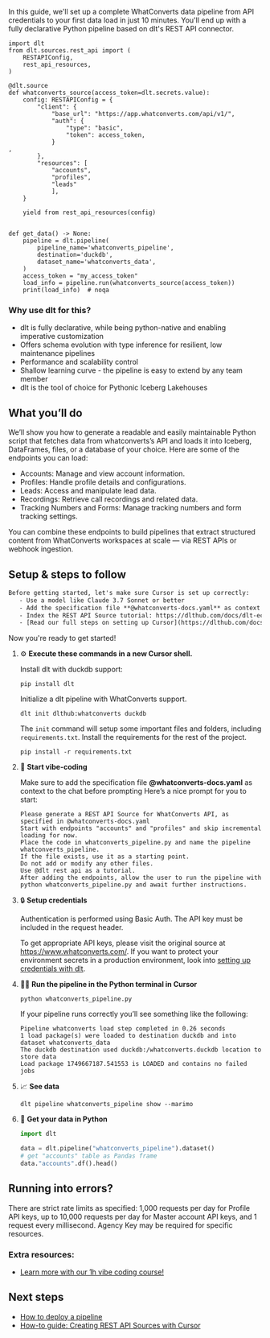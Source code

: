 In this guide, we'll set up a complete WhatConverts data pipeline from API credentials to your first data load in just 10 minutes. You'll end up with a fully declarative Python pipeline based on dlt's REST API connector.

```python-outcome
import dlt
from dlt.sources.rest_api import (
    RESTAPIConfig,
    rest_api_resources,
)

@dlt.source
def whatconverts_source(access_token=dlt.secrets.value):
    config: RESTAPIConfig = {
        "client": {
            "base_url": "https://app.whatconverts.com/api/v1/",
            "auth": {
                "type": "basic",
                "token": access_token,
            }
,
        },
        "resources": [
            "accounts",
            "profiles",
            "leads"
            ],
    }

    yield from rest_api_resources(config)


def get_data() -> None:
    pipeline = dlt.pipeline(
        pipeline_name='whatconverts_pipeline',
        destination='duckdb',
        dataset_name='whatconverts_data', 
    )
    access_token = "my_access_token"
    load_info = pipeline.run(whatconverts_source(access_token))
    print(load_info)  # noqa
```

### Why use dlt for this?

- dlt is fully declarative, while being python-native and enabling imperative customization
- Offers schema evolution with type inference for resilient, low maintenance pipelines
- Performance and scalability control
- Shallow learning curve - the pipeline is easy to extend by any team member
- dlt is the tool of choice for Pythonic Iceberg Lakehouses

## What you’ll do

We’ll show you how to generate a readable and easily maintainable Python script that fetches data from whatconverts’s API and loads it into Iceberg, DataFrames, files, or a database of your choice. Here are some of the endpoints you can load:

- Accounts: Manage and view account information.
- Profiles: Handle profile details and configurations.
- Leads: Access and manipulate lead data.
- Recordings: Retrieve call recordings and related data.
- Tracking Numbers and Forms: Manage tracking numbers and form tracking settings.

You can combine these endpoints to build pipelines that extract structured content from WhatConverts workspaces at scale — via REST APIs or webhook ingestion.

## Setup & steps to follow

```default
Before getting started, let's make sure Cursor is set up correctly:
   - Use a model like Claude 3.7 Sonnet or better
   - Add the specification file **@whatconverts-docs.yaml** as context
   - Index the REST API Source tutorial: https://dlthub.com/docs/dlt-ecosystem/verified-sources/rest_api/ and add it to context as **@dlt rest api**
   - [Read our full steps on setting up Cursor](https://dlthub.com/docs/dlt-ecosystem/llm-tooling/cursor-restapi#23-configuring-cursor-with-documentation)
```

Now you're ready to get started! 

1. ⚙️ **Execute these commands in a new Cursor shell.**
    
    Install dlt with duckdb support:
    ```shell
    pip install dlt
    ```

    Initialize a dlt pipeline with WhatConverts support.
    ```shell
    dlt init dlthub:whatconverts duckdb
    ```

    The `init` command will setup some important files and folders, including `requirements.txt`. Install the requirements for the rest of the project.
    ```shell
    pip install -r requirements.txt
    ```
    
2. 🤠 **Start vibe-coding**
    
    Make sure to add the specification file **@whatconverts-docs.yaml** as context to the chat before prompting
    Here’s a nice prompt for you to start: 
    
    ```prompt
    Please generate a REST API Source for WhatConverts API, as specified in @whatconverts-docs.yaml 
    Start with endpoints "accounts" and "profiles" and skip incremental loading for now. 
    Place the code in whatconverts_pipeline.py and name the pipeline whatconverts_pipeline. 
    If the file exists, use it as a starting point. 
    Do not add or modify any other files. 
    Use @dlt rest api as a tutorial. 
    After adding the endpoints, allow the user to run the pipeline with python whatconverts_pipeline.py and await further instructions.
    ```

    
3. 🔒 **Setup credentials** 
    
    Authentication is performed using Basic Auth. The API key must be included in the request header.
    
    To get appropriate API keys, please visit the original source at https://www.whatconverts.com/.
    If you want to protect your environment secrets in a production environment, look into [setting up credentials with dlt](https://dlthub.com/docs/walkthroughs/add_credentials).
    
4. 🏃‍♀️ **Run the pipeline in the Python terminal in Cursor**
    
    ```shell
    python whatconverts_pipeline.py
    ```
    
    If your pipeline runs correctly you’ll see something like the following:
    
    ```shell
    Pipeline whatconverts load step completed in 0.26 seconds
    1 load package(s) were loaded to destination duckdb and into dataset whatconverts_data
    The duckdb destination used duckdb:/whatconverts.duckdb location to store data
    Load package 1749667187.541553 is LOADED and contains no failed jobs
    ```
    
5. 📈 **See data**
    
    ```shell
    dlt pipeline whatconverts_pipeline show --marimo
    ```
    
6. 🐍 **Get your data in Python**
    
    ```python
    import dlt

   data = dlt.pipeline("whatconverts_pipeline").dataset()
   # get "accounts" table as Pandas frame
   data."accounts".df().head()
    ```

## Running into errors?

There are strict rate limits as specified: 1,000 requests per day for Profile API keys, up to 10,000 requests per day for Master account API keys, and 1 request every millisecond. Agency Key may be required for specific resources.

### Extra resources:

- [Learn more with our 1h vibe coding course!](https://www.youtube.com/watch?v=GGid70rnJuM)

## Next steps

- [How to deploy a pipeline](https://dlthub.com/docs/walkthroughs/deploy-a-pipeline)
- [How-to guide: Creating REST API Sources with Cursor](https://dlthub.com/docs/dlt-ecosystem/llm-tooling/cursor-restapi)